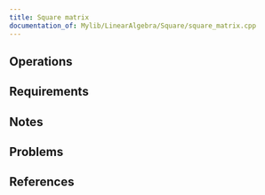```yaml
---
title: Square matrix
documentation_of: Mylib/LinearAlgebra/Square/square_matrix.cpp
---
```


## Operations

## Requirements

## Notes

## Problems

## References
